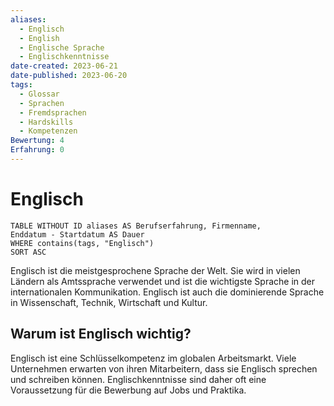 ```yaml
---
aliases:
  - Englisch
  - English
  - Englische Sprache
  - Englischkenntnisse
date-created: 2023-06-21
date-published: 2023-06-20
tags:
  - Glossar
  - Sprachen
  - Fremdsprachen
  - Hardskills
  - Kompetenzen
Bewertung: 4
Erfahrung: 0
---
```


# Englisch

```dataview
TABLE WITHOUT ID aliases AS Berufserfahrung, Firmenname,
Enddatum - Startdatum AS Dauer
WHERE contains(tags, "Englisch")
SORT ASC
```

Englisch ist die meistgesprochene Sprache der Welt. Sie wird in vielen Ländern als Amtssprache verwendet und ist die wichtigste Sprache in der internationalen Kommunikation. Englisch ist auch die dominierende Sprache in Wissenschaft, Technik, Wirtschaft und Kultur.

## Warum ist Englisch wichtig?

Englisch ist eine Schlüsselkompetenz im globalen Arbeitsmarkt. Viele Unternehmen erwarten von ihren Mitarbeitern, dass sie Englisch sprechen und schreiben können. Englischkenntnisse sind daher oft eine Voraussetzung für die Bewerbung auf Jobs und Praktika.
